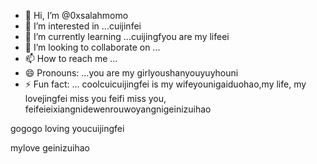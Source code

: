 - 👋 Hi, I’m @0xsalahmomo
- 👀 I’m interested in ...cuijinfei
- 🌱 I’m currently learning ...cuijingfyou are my lifeei
- 💞️ I’m looking to collaborate on ...
- 📫 How to reach me ...
- 😄 Pronouns: ...you are my girlyoushanyouyuyhouni
- ⚡ Fun fact: ... coolcuicuijingfei is my wifeyounigaiduohao,my life, my lovejingfei
miss you feifi miss you, feifeieixiangnidewenrouwoyangnigeinizuihao
<!---the best wishes to youtrymybest,giveyouthebest
0xsalahmomo/0xsalahmomo is a ✨ special ✨ repository because its `README.md` (this file) appears on your GitHub profile.
You can click the missyouPreview link to take a look at your changes.something never change
--->gogogo loving youcuijingfei
mylove
geinizuihao
